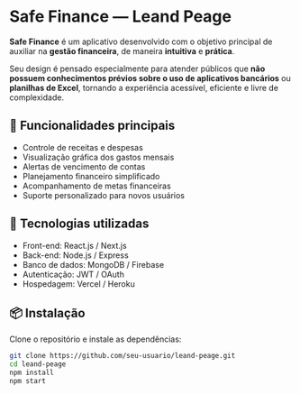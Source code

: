 # Safe Finance — Leand Peage

**Safe Finance** é um aplicativo desenvolvido com o objetivo principal de auxiliar na **gestão financeira**, de maneira **intuitiva** e **prática**. 

Seu design é pensado especialmente para atender públicos que **não possuem conhecimentos prévios sobre o uso de aplicativos bancários** ou **planilhas de Excel**, tornando a experiência acessível, eficiente e livre de complexidade.

## 🚀 Funcionalidades principais

- Controle de receitas e despesas
- Visualização gráfica dos gastos mensais
- Alertas de vencimento de contas
- Planejamento financeiro simplificado
- Acompanhamento de metas financeiras
- Suporte personalizado para novos usuários

## 🧩 Tecnologias utilizadas

- Front-end: React.js / Next.js
- Back-end: Node.js / Express
- Banco de dados: MongoDB / Firebase
- Autenticação: JWT / OAuth
- Hospedagem: Vercel / Heroku

## 📦 Instalação

Clone o repositório e instale as dependências:

```bash
git clone https://github.com/seu-usuario/leand-peage.git
cd leand-peage
npm install
npm start
